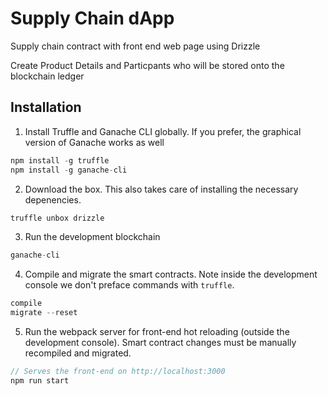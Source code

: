 # Supply Chain dApp
Supply chain contract with front end web page using Drizzle

Create Product Details and Particpants who will be stored onto the blockchain ledger

## Installation

1. Install Truffle and Ganache CLI globally. If you prefer, the graphical version of Ganache works as well
```javascript
npm install -g truffle
npm install -g ganache-cli
```

2. Download the box. This also takes care of installing the necessary depenencies.
```javascript
truffle unbox drizzle
```

3. Run the development blockchain
```javascript
ganache-cli
```

4. Compile and migrate the smart contracts. Note inside the development console we don't preface commands with `truffle`.
```javascript
compile
migrate --reset
```

5. Run the webpack server for front-end hot reloading (outside the development console). Smart contract changes must be manually recompiled and migrated.
```javascript
// Serves the front-end on http://localhost:3000
npm run start
```
